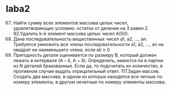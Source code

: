 # laba2
67. Найти сумму всех элементов массива целых чисел, удовлетворяющих условию: остаток от деления на 3 равен 2
92.Удалить k-й элемент массива целых чисел A(50).
142. Дана последовательность вещественных чисел а1, а2, ..., an.
Требуется умножить все члены последовательности а1, а2, ..., an на квадрат ее наименьшего члена, если аk ≥ 0
42. Пригодность детали оценивается по размеру В, который должен лежать в интервале (А – δ, А + δ).
Определить, имеются ли в партии из N деталей бракованные.
Если да, то подсчитать их количество, в противном случае выдать отрицательный ответ.
117.Задан массив. Создать два массива, в одном из которых находятся все четные по номеру элементы,
в другом нечетные по номеру элементы массива.
     
